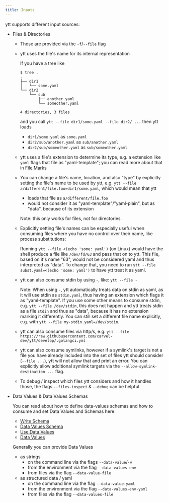 ```yaml
---
title: Inputs
---
```


ytt supports different input sources:

- Files & Directories
  - Those are provided via the `-f`/`--file` flag

  - ytt uses the file's name for its internal representation

    If you have a tree like
    ```terminal
    $ tree .
    .
    ├── dir1
    │   └── some.yaml
    └── dir2
        └── sub
            ├── another.yaml
            └── someother.yaml

    4 directories, 3 files
    ```
    and you call `ytt --file dir1/some.yaml --file dir2/ ...` then ytt loads
    - `dir1/some.yaml` as `some.yaml`
    - `dir2/sub/another.yaml` as `sub/another.yaml`
    - `dir2/sub/someother.yaml` as `sub/someother.yaml`

  - ytt uses a file's extension to determine its type, e.g. a extension like
    `yaml` flags that file as "yaml-template"; you can read more about that in
    [File Marks](file-marks/)

  - You can change a file's name, location, and also "type" by explicitly
    setting the file's name to be used by ytt, e.g. `ytt --file
    a/different/file.foo=dir1/some.yaml`, which would mean that ytt

    - loads that file as `a/different/file.foo`
    - would not consider it as "yaml-template"/"yaml-plain", but as "data", because of its extension

    Note: this only works for files, not for directories

  - Explicitly setting file's names can be especially useful when consuming
    files where you have no control over their name, like process substitutions:

    Running `ytt --file <(echo 'some: yaml')` (on Linux) would have the shell
    produce a file like `/dev/fd/63` and pass that on to ytt. This file, based
    on it's name "63", would not be considered yaml and thus interpreted as
    "data". To change that, you need to run `ytt --file subst.yaml=<(echo 'some:
    yaml')` to have ytt treat it as yaml.

  - ytt can also consume stdin by using `-`, like: `ytt --file -`

    Note: When using `-`, ytt automatically treats data on stdin as yaml, as it
    will use stdin as `stdin.yaml`, thus having an extension which flags it as
    "yaml-template". If you use some other means to consume stdin, e.g. `ytt
    --file /dev/stdin`, this does not happen and ytt treats stdin as a file
    `stdin` and thus as "data", because it has no extension marking it
    differently. You can still set a different file name explicitly, e.g. with
    `ytt --file my-stdin.yaml=/dev/stdin`.

  - ytt can also consume files via http/s, e.g. `ytt --file
    https://raw.githubusercontent.com/carvel-dev/ytt/develop/.golangci.yml`

  - ytt can also consume symlinks, however if a symlink's target is not a file
    you have already included into the set of files ytt should consider
    (`--file ...`), ytt will not allow that and print an error. You can
    explicitly allow additional symlink targets via the
    `--allow-symlink-destination ...` flag.

  - To debug / inspect which files ytt considers and how it handles those, the
    flags `--files-inspect` & `--debug` can be helpful


- Data Values & Data Values Schemas

  You can read about how to define data-values schemas and how to consume and
  set Data Values and Schemas here:

  - [Write Schema](how-to-write-schema/)
  - [Data Values Schema](lang-ref-ytt-schema/)
  - [Use Data Values](how-to-use-data-values/)
  - [Data Values](ytt-data-values/)

  Generally you can provide Data Values
  - as strings
    - on the command line via the flags `--data-value`/`-v`
    - from the environment via the flag `--data-values-env`
    - from files via the flag `--data-value-file`
  - as structured data / yaml
    - on the command line via the flag `--data-value-yaml`
    - from the environment via the flag `--data-values-env-yaml`
    - from files via the flag `--data-values-file`
